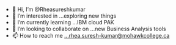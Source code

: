 - 👋 Hi, I’m @Rheasureshkumar
- 👀 I’m interested in ...exploring new things
- 🌱 I’m currently learning ...IBM cloud PAK
- 💞️ I’m looking to collaborate on ...new Business Analysis tools
- 📫 How to reach me ...rhea.suresh-kumar@mohawkcollege.ca

<!---
Rheasureshkumar/Rheasureshkumar is a ✨ special ✨ repository because its `README.md` (this file) appears on your GitHub profile.
You can click the Preview link to take a look at your changes.
--->
